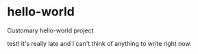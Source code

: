 # hello-world
Customary hello-world project

test! it's really late and I can't think of anything to write right now.
